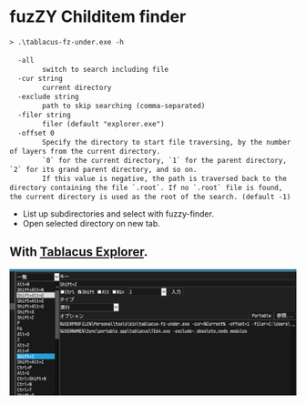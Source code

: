 # fuzZY Childitem finder


```
> .\tablacus-fz-under.exe -h

  -all
        switch to search including file
  -cur string
        current directory
  -exclude string
        path to skip searching (comma-separated)
  -filer string
        filer (default "explorer.exe")
  -offset 0
        Specify the directory to start file traversing, by the number of layers from the current directory.
        `0` for the current directory, `1` for the parent directory, `2` for its grand parent directory, and so on.
        If this value is negative, the path is traversed back to the directory containing the file `.root`. If no `.root` file is found, the current directory is used as the root of the search. (default -1)
```

- List up subdirectories and select with fuzzy-finder.
- Open selected directory on new tab.

## With [Tablacus Explorer](https://tablacus.github.io/explorer.html).


![img](image.png)
